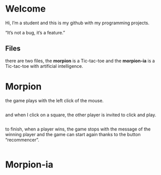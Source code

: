<h1 id="welcome">Welcome</h1>
<p>Hi, I’m a student and this is my github with my programming projects.</p>
<p>“It’s not a bug, it’s a feature.”</p>
<h2 id="files">Files</h2>
<p>there are two files, the <strong>morpion</strong> is a Tic-tac-toe and the <strong>morpion-ia</strong> is a Tic-tac-toe with artificial intelligence.</p>
<h1 id="morpion">Morpion</h1>
<p>the game plays with the left click of the mouse.</p>
<p><img src="https://i.imgur.com/ZTCRIFL.png" alt=""></p>
<p>and when I click on a square, the other player is invited to click and play.</p>
<p><img src="https://i.imgur.com/cyPdAb7.png" alt=""></p>
<p>to finish, when a player wins, the game stops with the message of the winning player and the game can start again thanks to the button “recommencer”.</p>
<p><img src="https://i.imgur.com/Mt61wHq.png" alt=""></p>
<h1 id="morpion-ia">Morpion-ia</h1>

